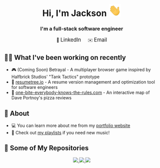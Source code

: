 <link href="https://cdnjs.cloudflare.com/ajax/libs/font-awesome/4.7.0/css/font-awesome.min.css" rel="stylesheet">

<h1 align="Center">  Hi, I'm Jackson <img src="https://raw.githubusercontent.com/ABSphreak/ABSphreak/master/gifs/Hi.gif" width="40px" /> </h1>

<div align="center">
  <h3>I'm a full-stack software engineer</h3>
  <span>🔗 </span>
  <a href="https://www.linkedin.com/in/jackson-wa11ace/" style="text-decoration: none; font-size: 1.2em; margin-right: 10px;">LinkedIn</a>
  &nbsp;
  <span>✉️ </span>
  <a href="mailto:jwallace1410@gmail.com" style="text-decoration: none; font-size: 1.2em;">Email</a>
</div>

## 👨‍💻 What I've been working on recently
- 🎮 (Coming Soon) Betrayal - A multiplayer browser game inspired by Halfbrick Studios' "Tank Tactics" prototype
- 🌲 [resumetree.io](https://www.resumetree.io/) - A resume version management and optimization tool for software engineers
- 🍕 [one-bite-everybody-knows-the-rules.com](https://one-bite-everybody-knows-the-rules.com/) - An interactive map of Dave Portnoy's pizza reviews


## 🧐 About
- 💻 You can learn more about me from my [portfolio website](https://jacksonwallace.io/)
- 🎸 Check out [my playlists](https://open.spotify.com/user/jwallace1410?si=07dff0cc766149d1) if you need new music!


## 📂 Some of My Repositories

<div align="center">
  <a href="https://github.com/jackson-wallace/betrayal">
    <img src="https://github-readme-stats.vercel.app/api/pin/?username=jackson-wallace&repo=betrayal" />
  </a>
  
  <a href="https://github.com/jackson-wallace/reddit-post-generator">
    <img src="https://github-readme-stats.vercel.app/api/pin/?username=jackson-wallace&repo=reddit-post-generator" />
  </a>

  <a href="https://github.com/jackson-wallace/sms-gpt">
    <img src="https://github-readme-stats.vercel.app/api/pin/?username=jackson-wallace&repo=sms-gpt" />
  </a>
</div>
